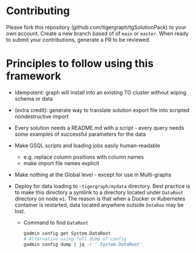 # Contributing

Please fork this repository (github.com/tigergraph/tgSolutionPack) to your own account.  Create a new branch based of of `main` or `master`.  When ready to submit your contributions, generate a PR to be reviewed.

# Principles to follow using this framework

-   Idempotent: graph will install into an existing TG cluster without wiping schema or data
-   (extra credit): generate way to translate solution export file into scripted nondestructive import
-   Every solution needs a README.md with a script - every query needs some examples of successful parameters for the data
-   Make GSQL scripts and loading jobs easily human-readable
    -   e.g. replace column positions with column names
    -   make import file names explicit
-   Make nothing at the Global level - except for use in Multi-graphs
-   Deploy for data loading to `~tigergraph/mydata` directory.  Best practice is to make this directory a symlink to a directory located under `DataRoot` directory on node `m1`. The reason is that when a Docker or Kubernetes container is restarted, data located anywhere outside `DataRoo` may be lost.

    -   Command to find `DataRoot`

        ```bash
        gadmin config get System.DataRoot
        # Alternative using full dump of config
        gadmin config dump | jq -r '.System.DataRoot'
        ```
